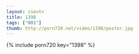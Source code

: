```yaml
--- 
layout: sieutv
title: 1398
tags: ["001"]
thumb: http://porn720.net/video/1398/poster.jpg
---
```

{% include porn720 key="1398" %} 
